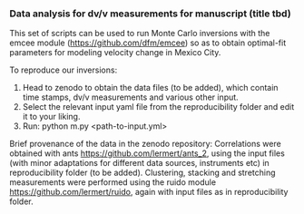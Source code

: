 ### Data analysis for dv/v measurements for manuscript (title tbd)

This set of scripts can be used to run Monte Carlo inversions with the emcee module (https://github.com/dfm/emcee) so as to obtain optimal-fit parameters for modeling velocity change in Mexico City. 

To reproduce our inversions:
1. Head to zenodo to obtain the data files (to be added), which contain time stamps, dv/v measurements and various other input.
2. Select the relevant input yaml file from the reproducibility folder and edit it to your liking.
3. Run: python m.py \<path-to-input.yml\>


Brief provenance of the data in the zenodo repository: Correlations were obtained with ants https://github.com/lermert/ants_2, using the input files (with minor adaptations for different data sources, instruments etc) in reproducibility folder (to be added). Clustering, stacking and stretching measurements were performed using the ruido module https://github.com/lermert/ruido, again with input files as in reproducibility folder. 

